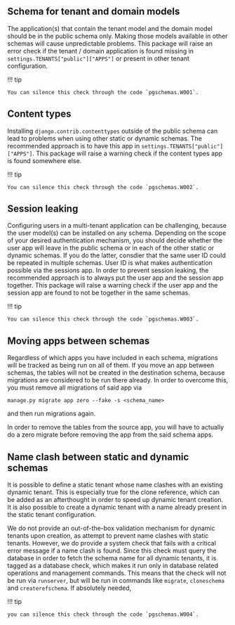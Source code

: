 ## Schema for tenant and domain models

The application(s) that contain the tenant model and the domain model should be in the public schema only. Making those models available in other schemas will cause unpredictable problems. This package will raise an error check if the tenant / domain application is found missing in `settings.TENANTS["public"]["APPS"]` or present in other tenant configuration.

!!! tip

    You can silence this check through the code `pgschemas.W001`.

## Content types

Installing `django.contrib.contenttypes` outside of the public schema can lead to problems when using other static or dynamic schemas. The recommended approach is to have this app in `settings.TENANTS["public"]["APPS"]`. This package will raise a warning check if the content types app is found somewhere else.

!!! tip

    You can silence this check through the code `pgschemas.W002`.

## Session leaking

Configuring users in a multi-tenant application can be challenging, because the user model(s) can be installed on any schema. Depending on the scope of your desired authentication mechanism, you should decide whether the user app will leave in the public schema or in each of the other static or dynamic schemas. If you do the latter, consdier that the same user ID could be repeated in multiple schemas. User ID is what makes authentication possible via the sessions app. In order to prevent session leaking, the recommended approach is to always put the user app and the session app together. This package will raise a warning check if the user app and the session app are found to not be together in the same schemas.

!!! tip

    You can silence this check through the code `pgschemas.W003`.

## Moving apps between schemas

Regardless of which apps you have included in each schema, migrations will be tracked as being run on all of them. If you move an app between schemas, the tables will not be created in the destination schema, because migrations are considered to be run there already. In order to overcome this, you must remove all migrations of said app via

    manage.py migrate app zero --fake -s <schema_name>

and then run migrations again.

In order to remove the tables from the source app, you will have to actually do a zero migrate before removing the app from the said schema apps.

## Name clash between static and dynamic schemas

It is possible to define a static tenant whose name clashes with an existing dynamic tenant. This is especially true for the clone reference, which can be added as an afterthought in order to speed up dynamic tenant creation. It is also possible to create a dynamic tenant with a name already present in the static tenant configuration.

We do not provide an out-of-the-box validation mechanism for dynamic tenants upon creation, as attempt to prevent name clashes with static tenants. However, we do provide a system check that fails with a critical error message if a name clash is found. Since this check must query the database in order to fetch the schema name for all dynamic tenants, it is tagged as a database check, which makes it run only in database related operations and management commands. This means that the check will not be run via `runserver`, but will be run in commands like `migrate`, `cloneschema` and `createrefschema`. If absolutely needed,

!!! tip

    you can silence this check through the code `pgschemas.W004`.
